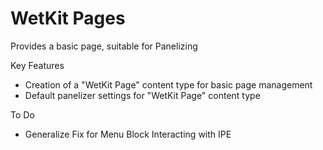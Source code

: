 WetKit Pages
==============
Provides a basic page, suitable for Panelizing

Key Features
* Creation of a "WetKit Page" content type for basic page management
* Default panelizer settings for "WetKit Page" content type

To Do
* Generalize Fix for Menu Block Interacting with IPE
